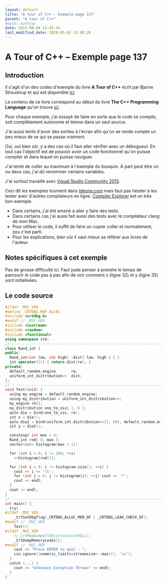 ```yaml
---
layout: default
title: "A tour of C++ – Exemple page 137"
parent: "A tour of C++"
#math: mathjax
date: 2015-08-04 15:45:34
last_modified_date: 2020-05-02 23:08:28
---
```


# A Tour of C++ – Exemple page 137

## Introduction
Il s'agit d'un des codes d'exemple du livre **A Tour of C++** écrit par Bjarne Stroustrup et qui est disponible [ici](http://www.amazon.fr/Tour-C-Bjarne-Stroustrup/dp/0321958314/ref%3Dsr_1_1?ie=UTF8&qid=1416699327&sr=8-1&keywords=a+tour+of+c%2B%2B). 

Le contenu de ce livre correspond au début du livre **The C++ Programming Language** qu'on trouve [ici](http://www.amazon.fr/The-Programming-Language-Bjarne-Stroustrup/dp/0321563840/ref%3Dpd_sim_eb_3?ie=UTF8&refRID=0CR047TTJV1HA6CVA9XA).

Pour chaque exemple, j'ai essayé de faire en sorte que le code se compile, soit complètement autonome et tienne dans un seul source.

J'ai aussi tenté d'avoir des sorties à l'écran afin qu'on se rende compte un peu mieux de se qui se passe vraiment.

Oui, oui bien sûr, y a des cas où il faut aller vérifier avec un débogueur.
En tout cas l'objectif est de pouvoir avoir un code fonctionnel qu'on puisse compiler et dans lequel on puisse naviguer.

J'ai tenté de coller au maximum à l'exemple du bouquin. À part peut être un ou deux cas, j'ai dû renommer certains variables.

J'ai surtout travaillé avec [Visual Studio Community 2013](http://www.visualstudio.com/products/visual-studio-community-vs).

Ceci dit les exemples tournent dans [Ideone.com](http://ideone.com/) mais faut pas hésiter à les tester avec d'autres compilateurs en ligne. [Compiler Explorer](https://godbolt.org/) est un très bon exemple.

* Dans certains, j'ai été amené à aller y faire des tests.  
* Dans certains cas j'ai aussi fait aussi des tests avec le compilateur clang de mon Mac.  
* Pour utiliser le code, il suffit de faire un copier coller et normalement, zou c'est parti.  
* Pour les explications, bien sûr il vaut mieux se référer aux livres de l'auteur.  


## Notes spécifiques à cet exemple


Pas de grosse difficulté ici. Faut juste penser à prendre le temps de parcourir le code pas à pas afin de voir comment x (ligne 32) et y (ligne 35) sont initialisées.


## Le code source

```cpp
#ifdef _MSC_VER
#define _CRTDBG_MAP_ALLOC
#include <crtdbg.h>
#endif // _MSC_VER
#include <iostream>
#include <random>
#include <functional>                                                           // bind
using namespace std;
// ----------------------------------------------------------------------------
class Rand_int {
public:
  Rand_int(int low, int high) :dist{ low, high } { }
  int operator()() { return dist(re); }                                         // draw an int
private:
  default_random_engine       re;
  uniform_int_distribution<>  dist;
};
// ----------------------------------------------------------------------------
void Test(void) {
  using my_engine = default_random_engine;                                      // type of engine
  using my_distribution = uniform_int_distribution<>;                           // type of distribution
  my_engine re{};                                                               // the default engine
  my_distribution one_to_six{ 1, 6 };                                           // distribution that maps to the ints 1..6
  auto die = bind(one_to_six, re);                                              // make a generator
  int x = die();                                                                // roll the die: x becomes a value in [1:6]
  auto die2 = bind(uniform_int_distribution<>{1, 60}, default_random_engine{});
  int y = die2();

  constexpr int max = 8;                                                        // constexpr works now in MSVC 2015
  Rand_int rnd{ 0, max };                                                       // make a uniform random number generator
  vector<int> histogram(max + 1);                                               // make a vector of appropriate size

  for (int i = 0; i != 200; ++i)
    ++histogram[rnd()];                                                         // fill histogram with the frequencies of numbers [0:max]

  for (int i = 0; i != histogram.size(); ++i) {                                 // write out a bar graph
    cout << i << '\t';
    for (int j = 0; j != histogram[i]; ++j) cout << '*';
    cout << endl;
  }
  cout << endl;
}
// ----------------------------------------------------------------------------
int main() {
  try{
#ifdef _MSC_VER
    _CrtSetDbgFlag(_CRTDBG_ALLOC_MEM_DF | _CRTDBG_LEAK_CHECK_DF);
#endif // _MSC_VER
    Test();
#ifdef _MSC_VER
    //_CrtMemDumpAllObjectsSince(NULL);                                         // Begins the dump since the start of program execution
    _CrtDumpMemoryLeaks();
#endif // _MSC_VER
    cout << "Press ENTER to quit : ";
    cin.ignore((numeric_limits<streamsize>::max)(), '\n');
  }
  catch (...) {
    cout << "Unknowns Exception Thrown" << endl;
  }
}
```

